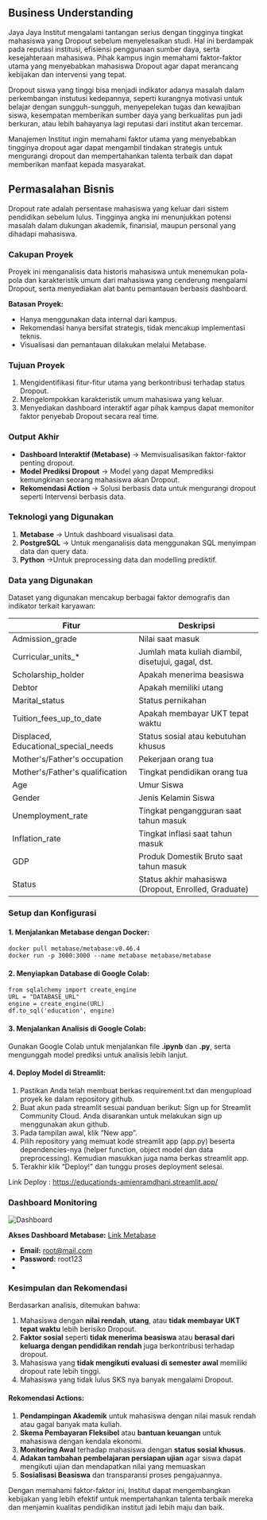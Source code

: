 ## Business Understanding
Jaya Jaya Institut mengalami tantangan serius dengan tingginya tingkat mahasiswa yang Dropout sebelum menyelesaikan studi. Hal ini berdampak pada reputasi institusi, efisiensi penggunaan sumber daya, serta kesejahteraan mahasiswa.
Pihak kampus ingin memahami faktor-faktor utama yang menyebabkan mahasiswa Dropout agar dapat merancang kebijakan dan intervensi yang tepat.

Dropout siswa yang tinggi bisa menjadi indikator adanya masalah dalam perkembangan instutusi kedepannya, seperti kurangnya motivasi untuk belajar dengan sungguh-sungguh, menyepelekan tugas dan kewajiban siswa, kesempatan memberikan sumber daya yang berkualitas pun jadi berkuran, atau lebih bahayanya lagi reputasi dari institut akan tercemar.

Manajemen Institut ingin memahami faktor utama yang menyebabkan tingginya dropout agar dapat mengambil tindakan strategis untuk mengurangi dropout dan mempertahankan talenta terbaik dan dapat memberikan manfaat kepada masyarakat.

## Permasalahan Bisnis
Dropout rate adalah persentase mahasiswa yang keluar dari sistem pendidikan sebelum lulus. Tingginya angka ini menunjukkan potensi masalah dalam dukungan akademik, finansial, maupun personal yang dihadapi mahasiswa.

### **Cakupan Proyek**
Proyek ini menganalisis data historis mahasiswa untuk menemukan pola-pola dan karakteristik umum dari mahasiswa yang cenderung mengalami Dropout, serta menyediakan alat bantu pemantauan berbasis dashboard.

**Batasan Proyek:**
- Hanya menggunakan data internal dari kampus.
- Rekomendasi hanya bersifat strategis, tidak mencakup implementasi teknis.
- Visualisasi dan pemantauan dilakukan melalui Metabase.

### **Tujuan Proyek**
1. Mengidentifikasi fitur-fitur utama yang berkontribusi terhadap status Dropout.
2. Mengelompokkan karakteristik umum mahasiswa yang keluar.
3. Menyediakan dashboard interaktif agar pihak kampus dapat memonitor faktor penyebab Dropout secara real time.

### **Output Akhir**
- **Dashboard Interaktif (Metabase)** → Memvisualisasikan faktor-faktor penting dropout.
- **Model Prediksi Dropout** →  Model yang dapat Memprediksi kemungkinan seorang mahasiswa akan Dropout.
- **Rekomendasi Action** → Solusi berbasis data untuk mengurangi dropout seperti Intervensi berbasis data.

### **Teknologi yang Digunakan**
1. **Metabase** → Untuk dashboard visualisasi data.
2. **PostgreSQL** → Untuk menganalisis data menggunakan SQL menyimpan data dan query data.
3. **Python** →Untuk preprocessing data dan modelling prediktif.

### **Data yang Digunakan**
Dataset yang digunakan mencakup berbagai faktor demografis dan indikator terkait karyawan:

| Fitur                 | Deskripsi                                      |
|-----------------------|----------------------------------------------|
| Admission_grade           | Nilai saat masuk                             |
| Curricular_units_*            | Jumlah mata kuliah diambil, disetujui, gagal, dst.                        |
| Scholarship_holder                  | Apakah menerima beasiswa                               |
| Debtor               | Apakah memiliki utang                                |
| Marital_status        | Status pernikahan                           |
| Tuition_fees_up_to_date           | Apakah membayar UKT tepat waktu                   |
| Displaced, Educational_special_needs              | Status sosial atau kebutuhan khusus                             |
| Mother's/Father's occupation             | Pekerjaan orang tua                   |
| Mother's/Father's qualification        | Tingkat pendidikan orang tua                          |
| Age    | Umur Siswa           |
| Gender      | Jenis Kelamin Siswa                    |
| Unemployment_rate            | Tingkat pengangguran saat tahun masuk            |
| Inflation_rate     | Tingkat inflasi saat tahun masuk             |
| GDP    | Produk Domestik Bruto saat tahun masuk                       |
| Status       | Status akhir mahasiswa (Dropout, Enrolled, Graduate)                   |

### **Setup dan Konfigurasi**
#### **1. Menjalankan Metabase dengan Docker:**
```
docker pull metabase/metabase:v0.46.4
docker run -p 3000:3000 --name metabase metabase/metabase
```
#### **2. Menyiapkan Database di Google Colab:**
```
from sqlalchemy import create_engine
URL = "DATABASE_URL"
engine = create_engine(URL)
df.to_sql('education', engine)
```
#### **3. Menjalankan Analisis di Google Colab:**
Gunakan Google Colab untuk menjalankan file **.ipynb** dan **.py**, serta mengunggah model prediksi untuk analisis lebih lanjut.

#### **4. Deploy Model di Streamlit:**
1. Pastikan Anda telah membuat berkas requirement.txt dan mengupload proyek ke dalam repository github.
2. Buat akun pada streamlit sesuai panduan berikut: Sign up for Streamlit Community Cloud. Anda disarankan untuk melakukan sign up menggunakan akun github.
3. Pada tampilan awal, klik “New app”.
4. Pilih repository yang memuat kode streamlit app (app.py) beserta dependencies-nya (helper function, object model dan data preprocessing). Kemudian masukkan juga nama berkas streamlit app.
5. Terakhir klik “Deploy!” dan tunggu proses deployment selesai.

Link Deploy : https://educationds-amienramdhani.streamlit.app/ 
### **Dashboard Monitoring**
![Dashboard](https://i.ibb.co.com/5XfdXzwj/Screenshot-300.png "Dashboard")

**Akses Dashboard Metabase:**
[Link Metabase](https://drive.google.com/file/d/1XhoSO7on8UOrifsvj2dUoUvub2fU7TqI/view?usp=sharing)
- **Email:** root@mail.com
- **Password:** root123
- 
### **Kesimpulan dan Rekomendasi**
Berdasarkan analisis, ditemukan bahwa:
1. Mahasiswa dengan **nilai rendah**, **utang**, atau **tidak membayar UKT tepat waktu** lebih berisiko Dropout.
2. **Faktor sosial** seperti **tidak menerima beasiswa** atau **berasal dari keluarga dengan pendidikan rendah** juga berkontribusi terhadap dropout.
3. Mahasiswa yang **tidak mengikuti evaluasi di semester awal** memiliki dropout rate lebih tinggi.
4. Mahasiswa yang tidak lulus SKS nya banyak mengalami Dropout.

#### **Rekomendasi Actions:**
1. **Pendampingan Akademik** untuk mahasiswa dengan nilai masuk rendah atau gagal banyak mata kuliah.
2. **Skema Pembayaran Fleksibel** atau **bantuan keuangan** untuk mahasiswa dengan kendala ekonomi.
3. **Monitoring Awal** terhadap mahasiswa dengan **status sosial khusus**.
4. **Adakan tambahan pembelajaran persiapan ujian** agar siswa dapat mengikuti ujian dan mendapatkan nilai yang memuaskan
5. **Sosialisasi Beasiswa** dan transparansi proses pengajuannya.

Dengan memahami faktor-faktor ini, Institut dapat mengembangkan kebijakan yang lebih efektif untuk mempertahankan talenta terbaik mereka dan menjamin kualitas pendidikan institut jadi lebih maju dan baik.